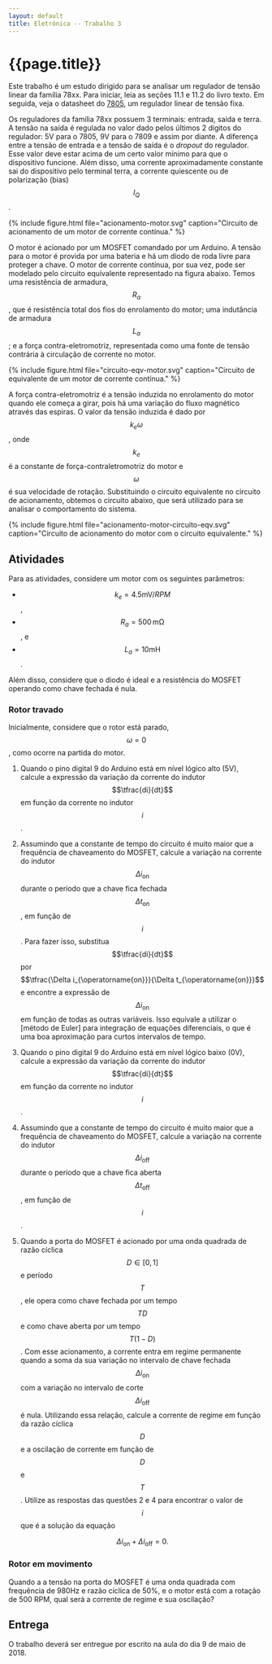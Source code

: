 ```yaml
---
layout: default
title: Eletrônica -- Trabalho 3
---
```


{{page.title}}
==============

Este trabalho é um estudo dirigido para se analisar um regulador de tensão 
linear da família 78xx. Para iniciar, leia as seções 11.1 e 11.2 do livro texto.
Em seguida, veja o datasheet do [7805], um regulador linear de tensão fixa.

Os reguladores da família 78xx possuem 3 terminais: entrada, saída e terra.
A tensão na saída é regulada no valor dado pelos últimos 2 dígitos do regulador:
5V para o 7805, 9V para o 7809 e assim por diante. A diferença entre a tensão
de entrada e a tensão de saída é o _dropout_ do regulador. Esse valor deve 
estar acima de um certo valor mínimo para que o dispositivo funcione. Além
disso, uma corrente aproximadamente constante sai do dispositivo pelo terminal
terra, a corrente quiescente ou de polarização (bias) $$I_Q$$.

{%
   include figure.html
   file="acionamento-motor.svg"
   caption="Circuito de acionamento de um motor de corrente contínua."
%}

O motor é acionado por um MOSFET comandado por um Arduino. A tensão para o motor
é provida por uma bateria e há um diodo de roda livre para proteger a chave.
O motor de corrente contínua, por sua vez, pode ser modelado pelo circuito
equivalente representado na figura abaixo. Temos uma resistência de armadura,
$$R_a$$, que é resistência total dos fios do enrolamento do motor; uma
indutância de armadura $$L_a$$; e a força contra-eletromotriz, representada
como uma fonte de tensão contrária à circulação de corrente no motor.

{%
   include figure.html
   file="circuito-eqv-motor.svg"
   caption="Circuito de equivalente de um motor de corrente contínua."
%}

A força contra-eletromotriz é a tensão induzida no enrolamento do motor quando
ele começa a girar, pois há uma variação do fluxo magnético através das espiras.
O valor da tensão induzida é dado por $$k_e \omega$$, onde $$k_e$$ é a constante
de força-contraletromotriz do motor e $$\omega$$ é sua velocidade de rotação.
Substituindo o circuito equivalente no circuito de acionamento, obtemos o
circuito abaixo, que será utilizado para se analisar o comportamento do sistema.

{%
   include figure.html
   file="acionamento-motor-circuito-eqv.svg"
   caption="Circuito de acionamento do motor com o circuito equivalente."
%}

Atividades
----------

Para as atividades, considere um motor com os seguintes parâmetros:

* $$k_e = \num[output-decimal-marker={,}]{4.5}\si{\milli\volt/RPM}$$,
* $$R_a = 500\,\si{\milli\ohm}$$, e
* $$L_a = 10 \si{\milli\henry}$$.

Além disso, considere que o diodo é ideal e a resistência do MOSFET operando
como chave fechada é nula.

### Rotor travado

Inicialmente, considere que o rotor está parado, $$\omega=0$$, como ocorre
na partida do motor.

1. Quando o pino digital 9 do Arduino está em nível lógico alto (5V), calcule
   a expressão da variação da corrente do indutor $$\tfrac{di}{dt}$$ em função
   da corrente no indutor $$i$$.
2. Assumindo que a constante de tempo do circuito é muito maior que a
   frequência de chaveamento do MOSFET, calcule a variação na corrente do 
   indutor $$\Delta i_{\operatorname{on}}$$ durante o período que a chave fica
   fechada $$\Delta t_{\operatorname{on}}$$, em função de $$i$$.
   Para fazer isso, substitua $$\tfrac{di}{dt}$$ por 
   $$\tfrac{\Delta i_{\operatorname{on}}}{\Delta t_{\operatorname{on}}}$$ e 
   encontre a expressão de $$\Delta i_{\operatorname{on}}$$ em função de todas
   as outras variáveis. Isso equivale a utilizar o [método de Euler] para
   integração de equações diferenciais, o que é uma boa aproximação para
   curtos intervalos de tempo.
3. Quando o pino digital 9 do Arduino está em nível lógico baixo (0V), calcule
   a expressão da variação da corrente do indutor $$\tfrac{di}{dt}$$ em função
   da corrente no indutor $$i$$.
4. Assumindo que a constante de tempo do circuito é muito maior que a
   frequência de chaveamento do MOSFET, calcule a variação na corrente do 
   indutor $$\Delta i_{\operatorname{off}}$$ durante o período que a chave fica
   aberta $$\Delta t_{\operatorname{off}}$$, em função de $$i$$.
5. Quando a porta do MOSFET é acionado por uma onda quadrada de razão cíclica
   $$D \in [0,1]$$ e período $$T$$, ele opera como chave fechada por um 
   tempo $$TD$$ e como chave aberta por um tempo $$T(1-D)$$. Com esse 
   acionamento, a corrente entra em regime permanente quando a soma da sua
   variação no intervalo de chave fechada $$\Delta i_{\operatorname{on}}$$
   com a variação no intervalo de corte $$\Delta i_{\operatorname{off}}$$ é
   nula. Utilizando essa relação, calcule a corrente de regime em função da
   razão cíclica $$D$$ e a oscilação de corrente em função de $$D$$ e $$T$$.
   Utilize as respostas das questões 2 e 4 para encontrar o valor de $$i$$
   que é a solução da equação 
   
   $$\Delta i_{\operatorname{on}}+\Delta i_{\operatorname{off}} = 0.$$

### Rotor em movimento

Quando a a tensão na porta do MOSFET é uma onda quadrada com frequência de
980Hz e razão cíclica de 50%, e o motor está com a rotação de 500 RPM, qual
será a corrente de regime e sua oscilação?

Entrega
-------

O trabalho deverá ser entregue por escrito na aula do dia 9 de maio de 2018.

[7805]: /datasheet/78xx.pdf